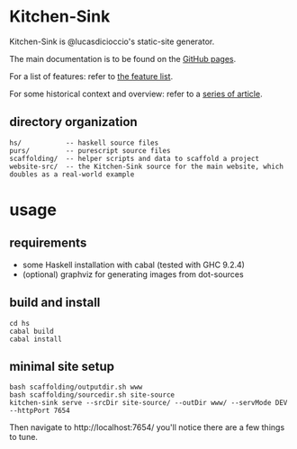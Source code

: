 Kitchen-Sink
============

Kitchen-Sink is @lucasdicioccio's static-site generator.

The main documentation is to be found on the [GitHub pages](https://kitchensink-tech.github.io/).

For a list of features: refer to [the feature list](https://kitchensink-tech.github.io/features.html).

For some historical context and overview: refer to a [series of article](https://lucasdicioccio.github.io/topics/web.html).

## directory organization

```
hs/           -- haskell source files
purs/         -- purescript source files
scaffolding/  -- helper scripts and data to scaffold a project
website-src/  -- the Kitchen-Sink source for the main website, which doubles as a real-world example
```

# usage

## requirements

- some Haskell installation with cabal (tested with GHC 9.2.4)
- (optional) graphviz for generating images from dot-sources

## build and install

```
cd hs
cabal build
cabal install
```

## minimal site setup

```
bash scaffolding/outputdir.sh www
bash scaffolding/sourcedir.sh site-source
kitchen-sink serve --srcDir site-source/ --outDir www/ --servMode DEV --httpPort 7654
```

Then navigate to http://localhost:7654/ you'll notice there are a few things to tune.
